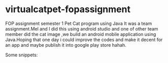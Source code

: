 # virtualcatpet-fopassignment
FOP assignment semester 1
Pet Cat program using Java
It was a team assignment.Mel and I did this using android studio and one of other team member did the cat image ,we build an android mobile application using Java.Hoping that one day i could improve the codes and make it decent for an app and maybe publish it into google play store hahah.

Some snippets:
